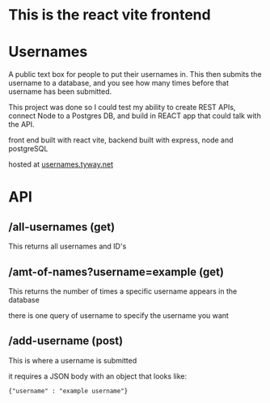 # This is the react vite frontend

# Usernames

A public text box for people to put their usernames in. This then submits the username to a database, and you see how many times before that username has been submitted.

This project was done so I could test my ability to create REST APIs, connect Node to a Postgres DB,  and build in REACT app that could talk with the API.

front end built with react vite,
backend built with express, node and postgreSQL

hosted at [usernames.tyway.net](https://usernames.tyway.net)

# API

## /all-usernames (get)

This returns all usernames and ID's

## /amt-of-names?username=example (get)

This returns the number of times a specific username appears in the database

there is one query of username to specify the username you want

## /add-username (post)

This is where a username is submitted

it requires a JSON body with an object that looks like:

`{"username" : "example username"}`

